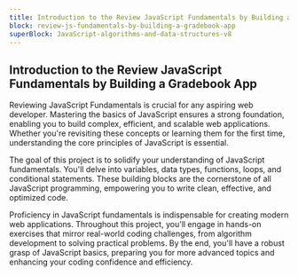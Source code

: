 ```yaml
---
title: Introduction to the Review JavaScript Fundamentals by Building a Gradebook App
block: review-js-fundamentals-by-building-a-gradebook-app
superBlock: JavaScript-algorithms-and-data-structures-v8
---
```


## Introduction to the Review JavaScript Fundamentals by Building a Gradebook App

Reviewing JavaScript Fundamentals is crucial for any aspiring web developer. Mastering the basics of JavaScript ensures a strong foundation, enabling you to build complex, efficient, and scalable web applications. Whether you're revisiting these concepts or learning them for the first time, understanding the core principles of JavaScript is essential.

The goal of this project is to solidify your understanding of JavaScript fundamentals. You'll delve into variables, data types, functions, loops, and conditional statements. These building blocks are the cornerstone of all JavaScript programming, empowering you to write clean, effective, and optimized code.

Proficiency in JavaScript fundamentals is indispensable for creating modern web applications. Throughout this project, you'll engage in hands-on exercises that mirror real-world coding challenges, from algorithm development to solving practical problems. By the end, you'll have a robust grasp of JavaScript basics, preparing you for more advanced topics and enhancing your coding confidence and efficiency.
